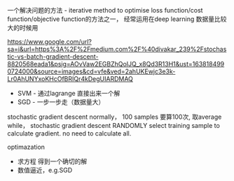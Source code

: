 一个解决问题的方法 - iterative method to optimise loss function/cost function/objective function的方法之一， 经常运用在deep learning 数据量比较大的时候用

https://www.google.com/url?sa=i&url=https%3A%2F%2Fmedium.com%2F%40divakar_239%2Fstochastic-vs-batch-gradient-descent-8820568eada1&psig=AOvVaw2EGBZhQoIJQ_x8Qd3R13H1&ust=1638184990724000&source=images&cd=vfe&ved=2ahUKEwjc3e3k-Lr0AhUNYxoKHcOfBRIQr4kDegUIARDMAQ

- SVM - 通过lagrange 直接出来一个解
- SGD - 一步一步走（数据量大） 

stochastic gradient descent 
normally， 100 samples 要算100次, 取average
while， stochastic gradient descent RANDOMLY select training sample to calculate gradient. no need to calculate all. 

optimazation 
- 求方程 得到一个确切的解
- 数值逼近，e.g.SGD
